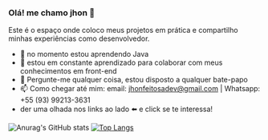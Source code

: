 ### Olá! me chamo jhon 👋
Este é o espaço onde coloco meus projetos em prática e compartilho minhas experiências como desenvolvedor.

- 🌱 no momento estou aprendendo Java
- 👯 estou em constante aprendizado para colaborar com meus conhecimentos em front-end
- 💬 Pergunte-me qualquer coisa, estou disposto a qualquer bate-papo
- 📫 Como chegar até mim: email: jhonfeitosadev@gmail.com | Whatsapp: +55 (93) 99213-3631
- der uma olhada nos links ao lado ⬅️ e click se te interessa!

![Anurag's GitHub stats](https://github-readme-stats.vercel.app/api?username=jhon3k&hide=contribs,prs&show_icons=true&theme=tokyonight)
[![Top Langs](https://github-readme-stats.vercel.app/api/top-langs/?username=jhon3k&layout=compact)](https://github.com/anuraghazra/github-readme-stats)
